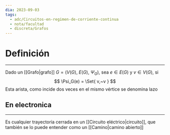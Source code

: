 ```yaml
---
dia: 2023-09-03
tags:
  - adc/Circuitos-en-regimen-de-corriente-continua
  - nota/facultad
  - discreta/Grafos
---
```

# Definición
---
Dado un [[Grafo|grafo]] $G = \big( V(G),~E(G),~\Psi_G \big)$, sea $e \in E(G)$ y $v \in V(G)$, si $$ \Psi_G(e) = \Set{ v,~v } $$
Esta arista, como incide dos veces en el mismo vértice se denomina lazo

## En electronica
---
Es cualquier trayectoria cerrada en un [[Circuito eléctrico|circuito]], que también se lo puede entender como un [[Camino|camino abierto]]